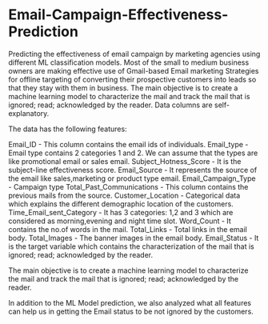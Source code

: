 # Email-Campaign-Effectiveness-Prediction
Predicting the effectiveness of email campaign by marketing agencies using different ML classification models.
Most of the small to medium business owners are making effective use of Gmail-based Email marketing Strategies for offline targeting of converting their prospective customers into leads so that they stay with them in business. The main objective is to create a machine learning model to characterize the mail and track the mail that is ignored; read; acknowledged by the reader. Data columns are self-explanatory.

The data has the following features:

Email_ID - This column contains the email ids of individuals.
Email_type - Email type contains 2 categories 1 and 2. We can assume that the types are like promotional email or sales email.
Subject_Hotness_Score - It is the subject-line effectiveness score.
Email_Source - It represents the source of the email like sales,marketing or product type email.
Email_Campaign_Type - Campaign type
Total_Past_Communications - This column contains the previous mails from the source.
Customer_Location - Categorical data which explains the different demographic location of the customers.
Time_Email_sent_Category - It has 3 categories: 1,2 and 3 which are considered as morning,evening and night time slot.
Word_Count - It contains the no.of words in the mail.
Total_Links - Total links in the email body.
Total_Images - The banner images in the email body.
Email_Status - It is the target variable which contains the characterization of the mail that is ignored; read; acknowledged by the reader.

The main objective is to create a machine learning model to characterize the 
mail and track the mail that is ignored; read; acknowledged by the reader.

In addition to the ML Model prediction, we also analyzed what all features can help us in getting the Email status to be not ignored by the customers.
